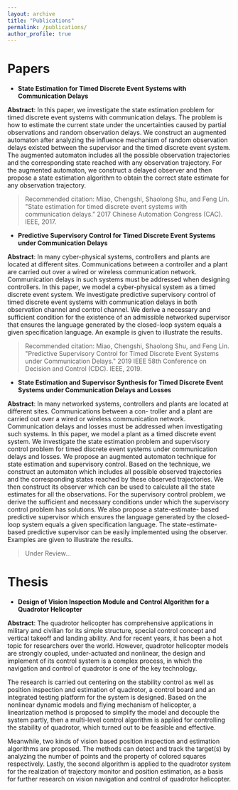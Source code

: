 ```yaml
---
layout: archive
title: "Publications"
permalink: /publications/
author_profile: true
---
```


# Papers

- **State Estimation for Timed Discrete Event Systems with Communication Delays**

**Abstract**: In this paper, we investigate the state estimation problem for timed discrete event systems with communication delays. The problem is how to estimate the current state under the uncertainties caused by partial observations and random observation delays. We construct an augmented automaton after analyzing the influence mechanism of random observation delays existed between the supervisor and the timed discrete event system. The augmented automaton includes all the possible observation trajectories and the corresponding state reached with any observation trajectory. For the augmented automaton, we construct a delayed observer and then propose a state estimation algorithm to obtain the correct state estimate for any observation trajectory.

> Recommended citation: Miao, Chengshi, Shaolong Shu, and Feng Lin. "State estimation for timed discrete event systems with communication delays." 2017 Chinese Automation Congress (CAC). IEEE, 2017.


- **Predictive Supervisory Control for Timed Discrete Event Systems under Communication Delays**

**Abstract**: In many cyber-physical systems, controllers and plants are located at different sites. Communications between a controller and a plant are carried out over a wired or wireless communication network. Communication delays in such systems must be addressed when designing controllers. In this paper, we model a cyber-physical system as a timed discrete event system. We investigate predictive supervisory control of timed discrete event systems with communication delays in both observation channel and control channel. We derive a necessary and sufficient condition for the existence of an admissible networked supervisor that ensures the language generated by the closed-loop system equals a given specification language. An example is given to illustrate the results.

> Recommended citation: Miao, Chengshi, Shaolong Shu, and Feng Lin. "Predictive Supervisory Control for Timed Discrete Event Systems under Communication Delays." 2019 IEEE 58th Conference on Decision and Control (CDC). IEEE, 2019.

- **State Estimation and Supervisor Synthesis for Timed Discrete Event Systems under Communication Delays and Losses**

**Abstract**: In many networked systems, controllers and plants are located at different sites. Communications between a con- troller and a plant are carried out over a wired or wireless communication network. Communication delays and losses must be addressed when investigating such systems. In this paper, we model a plant as a timed discrete event system. We investigate the state estimation problem and supervisory control problem for timed discrete event systems under communication delays and losses. We propose an augmented automaton technique for state estimation and supervisory control. Based on the technique, we construct an automaton which includes all possible observed trajectories and the corresponding states reached by these observed trajectories. We then construct its observer which can be used to calculate all the state estimates for all the observations. For the supervisory control problem, we derive the sufficient and necessary conditions under which the supervisory control problem has solutions. We also propose a state-estimate- based predictive supervisor which ensures the language generated by the closed-loop system equals a given specification language. The state-estimate-based predictive supervisor can be easily implemented using the observer. Examples are given to illustrate the results.

> Under Review...

# Thesis

- **Design of Vision Inspection Module and Control Algorithm for a Quadrotor Helicopter**

**Abstract**: The quadrotor helicopter has comprehensive applications in military and civilian for its simple structure, special control concept and vertical takeoff and landing ability. And for recent years, it has been a hot topic for researchers over the world. However, quadrotor helicopter models are strongly coupled, under-actuated and nonlinear, the design and implement of its control system is a complex process, in which the navigation and control of quadrotor is one of the key technology.

The research is carried out centering on the stability control as well as position inspection and estimation of quadrotor, a control board and an integrated testing platform for the system is designed. Based on the nonlinear dynamic models and flying mechanism of helicopter, a linearization method is proposed to simplify the model and decouple the system partly, then a multi-level   control algorithm is applied for controlling the stability of quadrotor, which turned out to be feasible and effective.

Meanwhile, two kinds of vision based position inspection and estimation algorithms are proposed. The methods can detect and track the target(s) by analyzing the number of points and the property of colored squares respectively. Lastly, the second algorithm is applied to the quadrotor system for the realization of trajectory monitor and position estimation, as a basis for further research on vision navigation and control of quadrotor helicopter.

